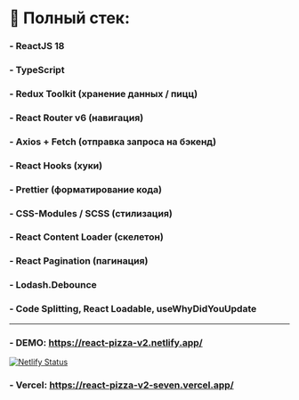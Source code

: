 # 📝 Полный стек:

### - ReactJS 18

### - TypeScript

### - Redux Toolkit (хранение данных / пицц)

### - React Router v6 (навигация)

### - Axios + Fetch (отправка запроса на бэкенд)

### - React Hooks (хуки)

### - Prettier (форматирование кода)

### - CSS-Modules / SCSS (стилизация)

### - React Content Loader (скелетон)

### - React Pagination (пагинация)

### - Lodash.Debounce

### - Code Splitting, React Loadable, useWhyDidYouUpdate

<hr>

### - DEMO: https://react-pizza-v2.netlify.app/
[![Netlify Status](https://api.netlify.com/api/v1/badges/d8cccc0e-de29-4b45-80d3-18f4439a1329/deploy-status)](https://app.netlify.com/sites/react-pizza-v2/deploys)
### - Vercel: https://react-pizza-v2-seven.vercel.app/

